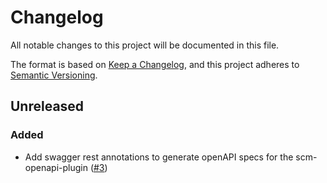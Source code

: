 # Changelog
All notable changes to this project will be documented in this file.

The format is based on [Keep a Changelog](https://keepachangelog.com/en/1.0.0/),
and this project adheres to [Semantic Versioning](https://semver.org/spec/v2.0.0.html).

## Unreleased
### Added
- Add swagger rest annotations to generate openAPI specs for the scm-openapi-plugin ([#3](https://github.com/scm-manager/scm-webhook-plugin/pull/3))
